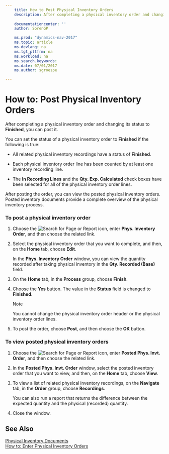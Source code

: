 ```yaml
---
    title: How to Post Physical Inventory Orders 
    description: After completing a physical inventory order and changing its status to **Finished**, you can post it.
    
    documentationcenter: ''
    author: SorenGP

    ms.prod: "dynamics-nav-2017"
    ms.topic: article
    ms.devlang: na
    ms.tgt_pltfrm: na
    ms.workload: na
    ms.search.keywords:
    ms.date: 07/01/2017
    ms.author: sgroespe

---
```

# How to: Post Physical Inventory Orders
After completing a physical inventory order and changing its status to **Finished**, you can post it.  
  
 You can set the status of a physical inventory order to **Finished** if the following is true:  
  
-   All related physical inventory recordings have a status of **Finished**.  
  
-   Each physical inventory order line has been counted by at least one inventory recording line.  
  
-   The **In Recording Lines** and the **Qty. Exp. Calculated** check boxes have been selected for all of the physical inventory order lines.  
  
 After posting the order, you can view the posted physical inventory orders. Posted inventory documents provide a complete overview of the physical inventory process.  
  
### To post a physical inventory order  
  
1.  Choose the ![Search for Page or Report](media/ui-search/search_small.png "Search for Page or Report icon") icon, enter **Phys. Inventory Order**, and then choose the related link.  
  
2.  Select the physical inventory order that you want to complete, and then, on the **Home** tab, choose **Edit**.  
  
     In the **Phys. Inventory Order** window, you can view the quantity recorded after taking physical inventory in the **Qty. Recorded (Base)** field.  
  
3.  On the **Home** tab, in the **Process** group, choose **Finish**.  
  
4.  Choose the **Yes** button. The value in the **Status** field is changed to **Finished**.  
  
    > [!NOTE]  
    >  You cannot change the physical inventory order header or the physical inventory order lines.  
  
5.  To post the order, choose **Post**, and then choose the **OK** button.  
  
### To view posted physical inventory orders  
  
1.  Choose the ![Search for Page or Report](media/ui-search/search_small.png "Search for Page or Report icon") icon, enter **Posted Phys. Invt. Order**, and then choose the related link.  
  
2.  In the **Posted Phys. Invt. Order** window, select the posted inventory order that you want to view, and then, on the **Home** tab, choose **View**.  
  
3.  To view a list of related physical inventory recordings, on the **Navigate** tab, in the **Order** group, choose **Recordings**.  
  
     You can also run a report that returns the difference between the expected quantity and the physical (recorded) quantity.  
  
4.  Close the window.  
  
## See Also  
 [Physical Inventory Documents](physical-inventory-documents.md)   
 [How to: Enter Physical Inventory Orders](how-to-enter-physical-inventory-orders.md)